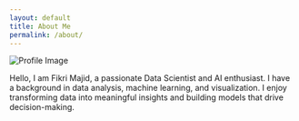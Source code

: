 ```yaml
---
layout: default
title: About Me
permalink: /about/
---
```


<div class="about-me">
    <div class="profile-image">
        <img src="{{ '/images/photo.jpg' | relative_url }}" alt="Profile Image">
    </div>
    <div class="description">
        <p>Hello, I am Fikri Majid, a passionate Data Scientist and AI enthusiast. I have a background in data analysis, machine learning, and visualization. I enjoy transforming data into meaningful insights and building models that drive decision-making.</p>